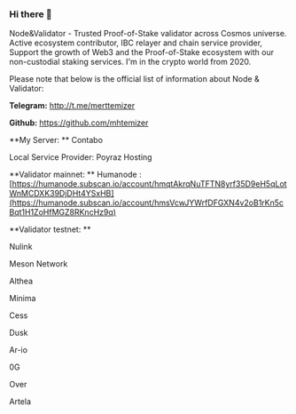 ### Hi there 👋

Node&Validator - Trusted Proof-of-Stake validator across Cosmos universe. Active ecosystem contributor, IBC relayer and chain service provider, Support the growth of Web3 and the Proof-of-Stake ecosystem with our non-custodial staking services.  I'm in the crypto world from 2020.

Please note that below is the official list of information about Node & Validator:

**Telegram:** http://t.me/merttemizer

**Github:** https://github.com/mhtemizer

**My Server:
**
Contabo

Local Service Provider: Poyraz Hosting

**Validator mainnet:
**
Humanode : [https://humanode.subscan.io/account/hmqtAkrqNuTFTN8yrf35D9eH5qLotWnMCDXK39DjDHt4YSxHB](https://humanode.subscan.io/account/hmsVcwJYWrfDFGXN4v2oB1rKn5cBqt1H1ZoHfMGZ8RKncHz9q)

**Validator testnet:
**

Nulink

Meson Network

Althea

Minima

Cess

Dusk

Ar-io

0G

Over

Artela


